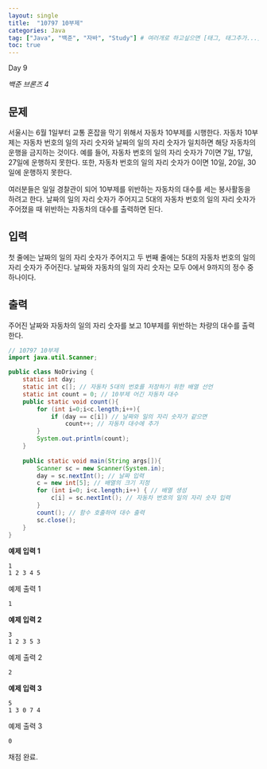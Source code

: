 ```yaml
---
layout: single
title:  "10797 10부제"
categories: Java
tag: ["Java", "백준", "자바", "Study"] # 여러개로 하고싶으면 [태그, 태그추가...]
toc: true
---
```


Day 9

*백준 브론즈 4*





## 문제

서울시는 6월 1일부터 교통 혼잡을 막기 위해서 자동차 10부제를 시행한다. 자동차 10부제는 자동차 번호의 일의 자리 숫자와 날짜의 일의 자리 숫자가 일치하면 해당 자동차의 운행을 금지하는 것이다. 예를 들어, 자동차 번호의 일의 자리 숫자가 7이면 7일, 17일, 27일에 운행하지 못한다. 또한, 자동차 번호의 일의 자리 숫자가 0이면 10일, 20일, 30일에 운행하지 못한다.

여러분들은 일일 경찰관이 되어 10부제를 위반하는 자동차의 대수를 세는 봉사활동을 하려고 한다. 날짜의 일의 자리 숫자가 주어지고 5대의 자동차 번호의 일의 자리 숫자가 주어졌을 때 위반하는 자동차의 대수를 출력하면 된다. 

## 입력

첫 줄에는 날짜의 일의 자리 숫자가 주어지고 두 번째 줄에는 5대의 자동차 번호의 일의 자리 숫자가 주어진다. 날짜와 자동차의 일의 자리 숫자는 모두 0에서 9까지의 정수 중 하나이다. 

## 출력

주어진 날짜와 자동차의 일의 자리 숫자를 보고 10부제를 위반하는 차량의 대수를 출력한다.





```java
// 10797 10부제
import java.util.Scanner;

public class NoDriving {
    static int day;
    static int c[]; // 자동차 5대의 번호를 저장하기 위한 배열 선언
    static int count = 0; // 10부제 어긴 자동차 대수
    public static void count(){
        for (int i=0;i<c.length;i++){
            if (day == c[i]) // 날짜와 일의 자리 숫자가 같으면
                count++; // 자동차 대수에 추가
        }
        System.out.println(count);
    }
    
    public static void main(String args[]){
        Scanner sc = new Scanner(System.in);
        day = sc.nextInt(); // 날짜 입력
        c = new int[5]; // 배열의 크기 지정
        for (int i=0; i<c.length;i++) { // 배열 생성
            c[i] = sc.nextInt(); // 자동차 번호의 일의 자리 숫자 입력
        }  
        count(); // 함수 호출하여 대수 출력
        sc.close();
    }
}

```





**예제 입력 1**

```
1
1 2 3 4 5
```

예제 출력 1

```
1
```



**예제 입력 2**

```
3
1 2 3 5 3
```

예제 출력 2

```
2
```



**예제 입력 3**

```
5
1 3 0 7 4
```

예제 출력 3

```
0
```





채점 완료.

